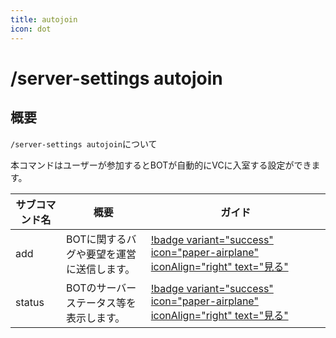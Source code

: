```yaml
---
title: autojoin
icon: dot
---
```


# /server-settings autojoin
## 概要
`/server-settings autojoin`について

本コマンドはユーザーが参加するとBOTが自動的にVCに入室する設定ができます。

サブコマンド名 | 概要 | ガイド
-- | -- | --
add | BOTに関するバグや要望を運営に送信します。 | [!badge variant="success" icon="paper-airplane" iconAlign="right" text="見る"](#report)
status | BOTのサーバーステータス等を表示します。 | [!badge variant="success" icon="paper-airplane" iconAlign="right" text="見る"](#status)